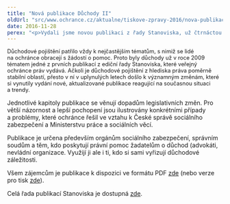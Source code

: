 ```yaml
---
title: "Nová publikace Důchody II"
oldUrl: "src/www.ochrance.cz/aktualne/tiskove-zpravy-2016/nova-publikace-duchody-ii"
date: 2016-11-28
perex: "<p>Vydali jsme novou publikaci z řady Stanoviska, už čtrnáctou v pořadí, zaměřenou tentokrát na důchody. Odborné i širší veřejnosti se tak dostává uceleného a srozumitelného výkladu práva důchodového pojištění, doplněného o analýzu konkrétních případů, kterými se veřejný ochránce práv zabýval v uplynulých osmi letech.</p>"
---
```


<!-- imported from the old website -->

<p><span style="font-size: 12.8px;">Důchodové pojištění patřilo vždy k nejčastějším tématům, s nimiž se lidé na ochránce obracejí s žádostí o pomoc. Proto byly důchody už v roce 2009 tématem jedné z prvních publikací z ediční řady Stanoviska, které veřejný ochránce práv vydává. Ačkoli je důchodové pojištění z hlediska práva poměrně stabilní oblastí, přesto v ní v uplynulých letech došlo k významným změnám, které si vynutily vydání nové, aktualizované publikace reagující na současnou situaci a trendy.</span></p> <p>Jednotlivé kapitoly publikace se věnují dopadům legislativních změn. Pro větší názornost a lepší pochopení jsou ilustrovány konkrétními případy a problémy, které ochránce řešil ve vztahu k České správě sociálního zabezpečení a Ministerstvu práce a sociálních věcí.  </p> <p>Publikace je určena především orgánům sociálního zabezpečení, správním soudům a těm, kdo poskytují právní pomoc žadatelům o důchod (advokáti, nevládní organizace. Využijí ji ale i ti, kdo si sami vyřizují důchodové záležitosti. </p> <p>Všem zájemcům je publikace k dispozici ve formátu PDF <a href="http://www.ochrance.cz/fileadmin/user_upload/Publikace/sborniky_stanoviska/Sbornik_Duchody-II__eBook.pdf">zde</a> (nebo verze pro tisk <a href="http://www.ochrance.cz/fileadmin/user_upload/Publikace/sborniky_stanoviska/Sbornik_Duchody-II__TISK.pdf">zde</a>).</p> <p>Celá řada publikací Stanoviska je dostupná <a href="https://www.ochrance.cz/dalsi-aktivity/publikace/sborniky-stanoviska/">zde</a>.</p>
